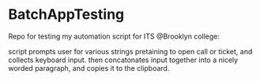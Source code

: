 # BatchAppTesting
Repo for testing my automation script for ITS @Brooklyn college:

script prompts user for various strings pretaining to open call or ticket, and collects keyboard input.
then concatonates input together into a nicely worded paragraph, and copies it to the clipboard.

